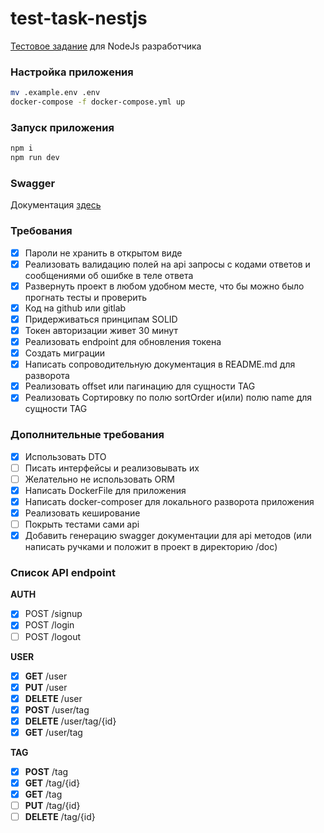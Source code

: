 # test-task-nestjs

[Тестовое задание](https://github.com/kisilya/test-tasks/tree/main/nodeJS) для NodeJs разработчика

### Настройка приложения

```bash
mv .example.env .env
docker-compose -f docker-compose.yml up
```

### Запуск приложения

```bash
npm i
npm run dev
```

### Swagger

Документация [здесь](http://0.0.0.0:4000/api)

### Требования

- [x] Пароли не хранить в открытом виде
- [x] Реализовать валидацию полей на api запросы с кодами ответов и сообщениями об ошибке в теле ответа
- [x] Развернуть проект в любом удобном месте, что бы можно было прогнать тесты и проверить
- [x] Код на github или gitlab
- [x] Придерживаться принципам SOLID
- [x] Токен авторизации живет 30 минут
- [x] Реализовать endpoint для обновления токена
- [x] Создать миграции
- [x] Написать сопроводительную документация в README.md для разворота
- [x] Реализовать offset или пагинацию для сущности TAG
- [x] Реализовать Сортировку по полю sortOrder и(или) полю name для сущности TAG

### Дополнительные требования

- [x] Использовать DTO
- [ ] Писать интерфейсы и реализовывать их
- [ ] Желательно не использовать ORM
- [x] Написать DockerFile для приложения
- [x] Написать docker-composer для локального разворота приложения
- [x] Реализовать кеширование
- [ ] Покрыть тестами сами api
- [x] Добавить генерацию swagger документации для api методов (или написать ручками и положит в проект в директорию /doc)

### Список API endpoint

**AUTH**

- [x] POST /signup
- [x] POST /login
- [ ] POST /logout

**USER**

- [x] **GET** /user
- [x] **PUT** /user
- [x] **DELETE** /user
- [x] **POST** /user/tag
- [x] **DELETE** /user/tag/{id}
- [x] **GET** /user/tag

**TAG**

- [x] **POST** /tag
- [x] **GET** /tag/{id}
- [x] **GET** /tag
- [ ] **PUT** /tag/{id}
- [ ] **DELETE** /tag/{id}
